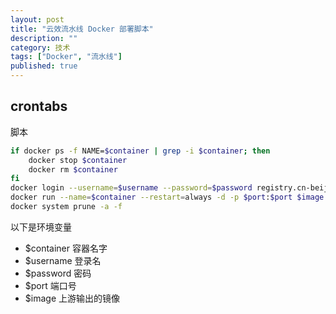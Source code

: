 ```yaml
---
layout: post
title: "云效流水线 Docker 部署脚本"
description: ""
category: 技术
tags: ["Docker", "流水线"]
published: true
---
```


## crontabs

脚本

```bash
if docker ps -f NAME=$container | grep -i $container; then
    docker stop $container
    docker rm $container
fi
docker login --username=$username --password=$password registry.cn-beijing.aliyuncs.com
docker run --name=$container --restart=always -d -p $port:$port $image
docker system prune -a -f
```
以下是环境变量

* $container 容器名字
* $username 登录名
* $password 密码
* $port 端口号
* $image 上游输出的镜像